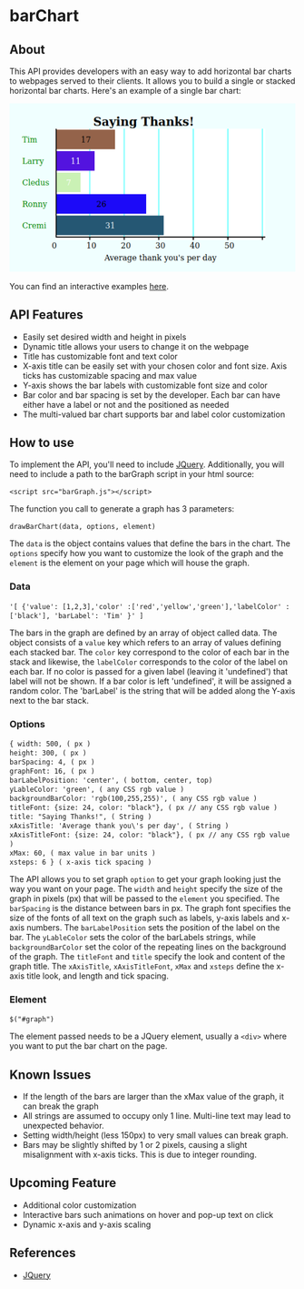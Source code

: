 # barChart
## About
This API provides developers with an easy way to add horizontal bar charts to webpages served to their clients. It allows you to build a single or stacked horizontal bar charts. Here's an example of a single bar chart:

![Bar chart Example Image](/barExample.png)

You can find an interactive examples [here](https://p00ko.github.io/barChart/).
## API Features
* Easily set desired width and height in pixels
* Dynamic title allows your users to change it on the webpage
* Title has customizable font and text color
* X-axis title can be easily set with your chosen color and font size. Axis ticks has customizable spacing and max value
* Y-axis shows the bar labels with customizable font size and color
* Bar color and bar spacing is set by the developer. Each bar can have either have a label or not and the positioned as needed
* The multi-valued bar chart supports bar and label color customization

## How to use
To implement the API, you'll need to include [JQuery](https://jquery.com/). Additionally, you will need to include a path to the barGraph script in your html source:
```
<script src="barGraph.js"></script>
```
The function you call to generate a graph has 3 parameters:
```
drawBarChart(data, options, element)
```
The `data` is the object contains values that define the bars in the chart. The `options` specify how you want to customize the look of the graph and the `element` is the element on your page which will house the graph.

### Data 
```
'[ {'value': [1,2,3],'color' :['red','yellow','green'],'labelColor' :['black'], 'barLabel': 'Tim' }' ]
```
The bars in the graph are defined by an array of object called data. The object consists of a `value` key which refers to an array of values defining each stacked bar. The `color` key correspond to the color of each bar in the stack and likewise, the `labelColor` corresponds to the color of the label on each bar. If no color is passed for a given label (leaving it 'undefined') that label will not be shown. If a bar color is left 'undefined', it will be assigned a random color. The 'barLabel' is the string that will be added along the Y-axis next to the bar stack. 

### Options
```
{ width: 500, ( px )
height: 300, ( px )
barSpacing: 4, ( px )
graphFont: 16, ( px )
barLabelPosition: 'center', ( bottom, center, top)
yLableColor: 'green', ( any CSS rgb value )
backgroundBarColor: 'rgb(100,255,255)', ( any CSS rgb value )
titleFont: {size: 24, color: "black"}, ( px // any CSS rgb value )
title: "Saying Thanks!", ( String )
xAxisTitle: 'Average thank you\'s per day', ( String )
xAxisTitleFont: {size: 24, color: "black"}, ( px // any CSS rgb value )
xMax: 60, ( max value in bar units )
xsteps: 6 } ( x-axis tick spacing )
```
The API allows you to set graph `option` to get your graph looking just the way you want on your page. The `width` and `height` specify the size of the graph in pixels (px) that will be passed to the `element` you specified. The `barSpacing` is the distance between bars in px. The graph font specifies the size of the fonts of all text on the graph such as labels, y-axis labels and x-axis numbers. The `barLabelPosition` sets the position of the label on the bar. The `yLableColor` sets the color of the barLabels strings, while `backgroundBarColor` set the color of the repeating lines on the background of the graph. The `titleFont` and `title` specify the look and content of the graph title. The `xAxisTitle`, `xAxisTitleFont`, `xMax` and `xsteps` define the x-axis title look, and length and tick spacing.

### Element
```
$("#graph")
``` 
The element passed needs to be a JQuery element, usually a `<div>` where you want to put the bar chart on the page.

## Known Issues
* If the length of the bars are larger than the xMax value of the graph, it can break the graph
* All strings are assumed to occupy only 1 line. Multi-line text may lead to unexpected behavior.
* Setting width/height (less 150px) to very small values can break graph.
* Bars may be slightly shifted by 1 or 2 pixels, causing a slight misalignment with x-axis ticks. This is due to integer rounding.

## Upcoming Feature
* Additional color customization
* Interactive bars such animations on hover and pop-up text on click
* Dynamic x-axis and y-axis scaling

## References
* [JQuery](https://jquery.com/)
